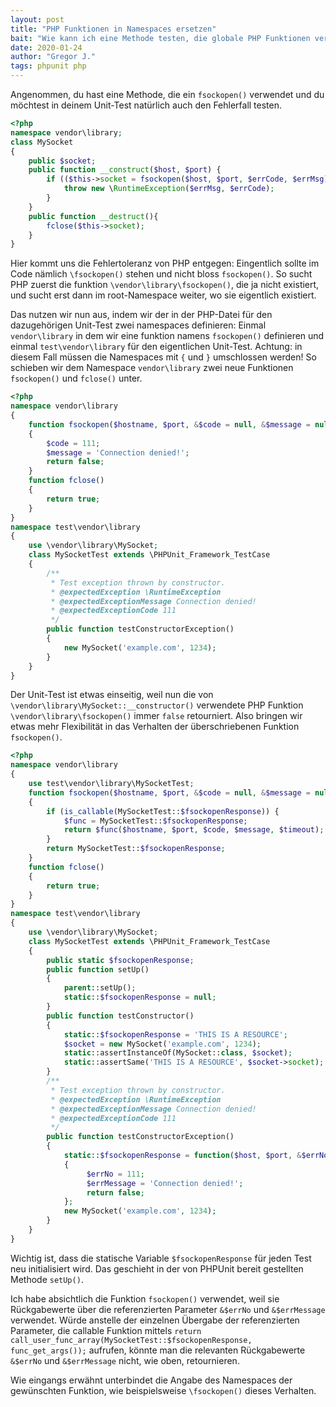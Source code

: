 ```yaml
---
layout: post
title: "PHP Funktionen in Namespaces ersetzen"
bait: "Wie kann ich eine Methode testen, die globale PHP Funktionen verwendet, wie z.B. `fsockopen`?"
date: 2020-01-24
author: "Gregor J."
tags: phpunit php
---
```


Angenommen, du hast eine Methode, die ein `fsockopen()` verwendet und du möchtest in deinem Unit-Test natürlich auch
den Fehlerfall testen.

```php
<?php
namespace vendor\library;
class MySocket
{
    public $socket;
    public function __construct($host, $port) {
        if (($this->socket = fsockopen($host, $port, $errCode, $errMsg)) === false) {
            throw new \RuntimeException($errMsg, $errCode);        
        }
    }
    public function __destruct(){
        fclose($this->socket);
    }
}
```

Hier kommt uns die Fehlertoleranz von PHP entgegen: Eingentlich sollte im Code nämlich `\fsockopen()` stehen und nicht
bloss `fsockopen()`. So sucht PHP zuerst die funktion `\vendor\library\fsockopen()`, die ja nicht existiert, und sucht
erst dann im root-Namespace weiter, wo sie eigentlich existiert.

Das nutzen wir nun aus, indem wir der in der PHP-Datei für den dazugehörigen Unit-Test zwei namespaces definieren:
Einmal `vendor\library` in dem wir eine funktion namens `fsockopen()` definieren und einmal `test\vendor\library` für
den eigentlichen Unit-Test. Achtung: in diesem Fall müssen die Namespaces mit `{` und `}` umschlossen werden!
So schieben wir dem Namespace `vendor\library` zwei neue Funktionen `fsockopen()` und `fclose()` unter.

```php
<?php
namespace vendor\library
{
    function fsockopen($hostname, $port, &$code = null, &$message = null, $timeout = null)
    {
        $code = 111;
        $message = 'Connection denied!';
        return false;
    }
    function fclose()
    {
        return true;
    }
}
namespace test\vendor\library
{
    use \vendor\library\MySocket;
    class MySocketTest extends \PHPUnit_Framework_TestCase
    {
        /**
         * Test exception thrown by constructor.
         * @expectedException \RuntimeException
         * @expectedExceptionMessage Connection denied!
         * @expectedExceptionCode 111
         */
        public function testConstructorException()
        {
            new MySocket('example.com', 1234);
        }
    }
}
```

Der Unit-Test ist etwas einseitig, weil nun die von `\vendor\library\MySocket::__constructor()` verwendete PHP Funktion
`\vendor\library\fsockopen()` immer `false` retourniert. Also bringen wir etwas mehr Flexibilität in das Verhalten der
überschriebenen Funktion `fsockopen()`.

```php
<?php
namespace vendor\library
{
    use test\vendor\library\MySocketTest;
    function fsockopen($hostname, $port, &$code = null, &$message = null, $timeout = null)
    {
        if (is_callable(MySocketTest::$fsockopenResponse)) {
            $func = MySocketTest::$fsockopenResponse;
            return $func($hostname, $port, $code, $message, $timeout);
        }
        return MySocketTest::$fsockopenResponse;
    }
    function fclose()
    {
        return true;
    }
}
namespace test\vendor\library
{
    use \vendor\library\MySocket;
    class MySocketTest extends \PHPUnit_Framework_TestCase
    {
        public static $fsockopenResponse;
        public function setUp()
        {
            parent::setUp();
            static::$fsockopenResponse = null;
        }
        public function testConstructor()
        {
            static::$fsockopenResponse = 'THIS IS A RESOURCE';
            $socket = new MySocket('example.com', 1234);
            static::assertInstanceOf(MySocket::class, $socket);
            static::assertSame('THIS IS A RESOURCE', $socket->socket);
        }
        /**
         * Test exception thrown by constructor.
         * @expectedException \RuntimeException
         * @expectedExceptionMessage Connection denied!
         * @expectedExceptionCode 111
         */
        public function testConstructorException()
        {
            static::$fsockopenResponse = function($host, $port, &$errNo, &$errMessage, $timeout)
            {
                 $errNo = 111;
                 $errMessage = 'Connection denied!';
                 return false;
            };
            new MySocket('example.com', 1234);
        }
    }
}
```

Wichtig ist, dass die statische Variable `$fsockopenResponse` für jeden Test neu initialisiert wird. Das geschieht in
der von PHPUnit bereit gestellten Methode `setUp()`.

Ich habe absichtlich die Funktion `fsockopen()` verwendet, weil sie Rückgabewerte über die referenzierten Parameter
`&$errNo` und `&$errMessage` verwendet. Würde anstelle der einzelnen Übergabe der referenzierten Parameter, die
callable Funktion mittels `return call_user_func_array(MySocketTest::$fsockopenResponse, func_get_args());` aufrufen,
könnte man die relevanten Rückgabewerte `&$errNo` und `&$errMessage` nicht, wie oben, retournieren.

Wie eingangs erwähnt unterbindet die Angabe des Namespaces der gewünschten Funktion, wie beispielsweise `\fsockopen()`
dieses Verhalten.
